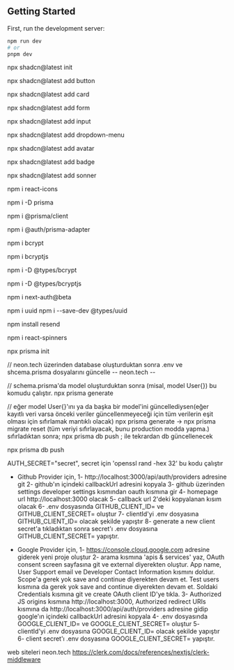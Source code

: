 ## Getting Started

First, run the development server:

```bash
npm run dev
# or
pnpm dev
```

npx shadcn@latest init

npx shadcn@latest add button

npx shadcn@latest add card

npx shadcn@latest add form

npx shadcn@latest add input

npx shadcn@latest add dropdown-menu

npx shadcn@latest add avatar

npx shadcn@latest add badge

npx shadcn@latest add sonner

npm i react-icons

npm i -D prisma

npm i @prisma/client

npm i @auth/prisma-adapter

npm i bcrypt

npm i bcryptjs

npm i -D @types/bcrypt

npm i -D @types/bcryptjs

npm i next-auth@beta

npm i uuid
npm i --save-dev @types/uuid

npm install resend

npm i react-spinners

npx prisma init

// neon.tech üzerinden database oluşturduktan sonra .env ve shcema.prisma dosyalarını güncelle
-- neon.tech --

// schema.prisma'da model oluşturduktan sonra (misal, model User{}) bu komudu çalıştır.
npx prisma generate

// eğer model User{}'ını ya da başka bir model'ini güncellediysen(eğer kayıtlı veri varsa önceki veriler güncellenmeyeceği için tüm verilerin eşit olması için sıfırlamak mantıklı olacak)
npx prisma generate -> npx prisma migrate reset (tüm veriyi sıfırlayacak, bunu production modda yapma.)
sıfırladıktan sonra; npx prisma db push ; ile tekrardan db güncellenecek

npx prisma db push

AUTH_SECRET="secret", secret için 'openssl rand -hex 32' bu kodu çalıştır

- Github Provider için,
  1- http://localhost:3000/api/auth/providers adresine git
  2- github'ın içindeki callbackUrl adresini kopyala
  3- github üzerinden settings developer settings kısmından oauth kısmına gir
  4- homepage url http://localhost:3000 olacak
  5- callback url 2'deki kopyalanan kısım olacak
  6- .env dosyasında GITHUB_CLIENT_ID= ve GITHUB_CLIENT_SECRET= oluştur
  7- clientId'yi .env dosyasına GITHUB_CLIENT_ID= olacak şekilde yapıştır
  8- generate a new client secret'a tıkladıktan sonra secret'ı .env dosyasına GITHUB_CLIENT_SECRET= yapıştır.

- Google Provider için,
  1- https://console.cloud.google.com adresine giderek yeni proje oluştur
  2- arama kısmına 'apis & services' yaz, OAuth consent screen sayfasına git ve external diyerekten oluştur. App name, User Support email ve Developer Contact Information kısmını doldur. Scope'a gerek yok save and continue diyerekten devam et. Test users kısmına da gerek yok save and continue diyerekten devam et. Soldaki Credentials kısmına git ve create OAuth client ID'ye tıkla.
  3- Authorized JS origins kısmına http://localhost:3000, Authorized redirect URIs kısmına da http://localhost:3000/api/auth/providers adresine gidip google'ın içindeki callbackUrl adresini kopyala
  4- .env dosyasında GOOGLE_CLIENT_ID= ve GOOGLE_CLIENT_SECRET= oluştur
  5- clientId'yi .env dosyasına GOOGLE_CLIENT_ID= olacak şekilde yapıştır
  6- client secret'ı .env dosyasına GOOGLE_CLIENT_SECRET= yapıştır.

web siteleri
neon.tech
https://clerk.com/docs/references/nextjs/clerk-middleware
